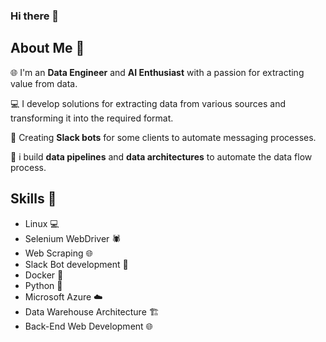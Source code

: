 ### Hi there 👋

## About Me 🚀

🌐 I'm an **Data Engineer** and **AI Enthusiast** with a passion for extracting value from data.

💻 I develop solutions for extracting data from various sources and transforming it into the required format.

🤖 Creating **Slack bots** for some clients to automate messaging processes.

🔧 i build **data pipelines** and **data architectures** to automate the data flow process.

## Skills 💼

- Linux 💻
- Selenium WebDriver 🕷️
- Web Scraping 🌐
- Slack Bot development 🤖
- Docker 🐳
- Python 🐍
- Microsoft Azure ☁️
- Data Warehouse Architecture 🏗️
- Back-End Web Development 🌐
